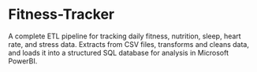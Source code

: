 # Fitness-Tracker
A complete ETL pipeline for tracking daily fitness, nutrition, sleep, heart rate, and stress data. Extracts from CSV files, transforms and cleans data, and loads it into a structured SQL database for analysis in Microsoft PowerBI.
